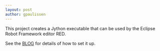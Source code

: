 ```yaml
---
layout: post
author: gpaulissen
---
```

This project creates a Jython executable that can be used by the Eclipse Robot Framework editor RED.

See the [BLOG](https://gpaulissen.github.io/jython/BLOG.html) for details of how to set it up.
